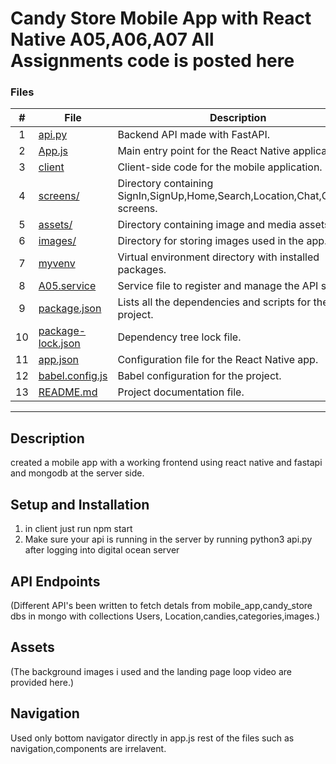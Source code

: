 # Candy Store Mobile App with React Native A05,A06,A07 All Assignments code is posted here
### Files

| #   | File                                     | Description                                                |
| :-: | ---------------------------------------- | ---------------------------------------------------------- |
| 1   | [api.py](./api.py)                       | Backend API made with FastAPI.                             |
| 2   | [App.js](./App.js)                       | Main entry point for the React Native application.         |
| 3   | [client](./client)                       | Client-side code for the mobile application.               |
| 4  | [screens/](./client/screens/)                   | Directory containing SignIn,SignUp,Home,Search,Location,Chat,Camera screens.            |
| 5  | [assets/](./client/assets/)                     | Directory containing image and media assets.               |
| 6  | [images/](./client/images/)                     | Directory for storing images used in the app.              |
| 7  | [myvenv](./myvenv)                       | Virtual environment directory with installed packages.     |
| 8  | [A05.service](./A05.service)             | Service file to register and manage the API service.       |
| 9  | [package.json](./package.json)           | Lists all the dependencies and scripts for the project.    |
| 10  | [package-lock.json](./package-lock.json) | Dependency tree lock file.                                 |
| 11  | [app.json](./app.json)                   | Configuration file for the React Native app.               |
| 12 | [babel.config.js](./babel.config.js)     | Babel configuration for the project.                       |
| 13 | [README.md](./README.md)                 | Project documentation file.                                |

---

## Description
created a mobile app with a working frontend using react native and fastapi and mongodb at the server side.

## Setup and Installation
1) in client just run npm start
2) Make sure your api is running in the server by running python3 api.py after logging into digital ocean server 

## API Endpoints
(Different API's been written to fetch detals from mobile_app,candy_store dbs in mongo with collections Users, Location,candies,categories,images.)



## Assets
(The background images i used and the landing page loop video are provided here.)

## Navigation
Used only bottom navigator directly in app.js rest of the files such as navigation,components are irrelavent.
